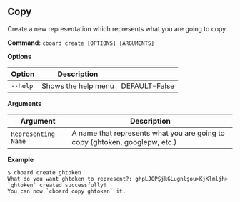 ## Copy

<p>Create a new representation which represents what you are going to copy.</p>

**Command**: `cboard create [OPTIONS] [ARGUMENTS]`

**Options**

| Option   | Description         |               |
| -------- | ------------------- | ------------- |
| `--help` | Shows the help menu | DEFAULT=False |

**Arguments**

| Argument            | Description                                                                 |
| ------------------- | --------------------------------------------------------------------------- |
| `Representing Name` | A name that represents what you are going to copy (ghtoken, googlepw, etc.) |

**Example**

```
$ cboard create ghtoken
What do you want ghtoken to represent?: ghpLJOPŞjkGLugnlşou>KjKlmljh>
`ghtoken` created successfully! 
You can now `cboard copy ghtoken` it.
```
